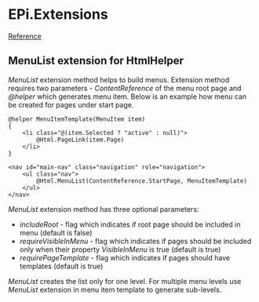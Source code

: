 EPi.Extensions
==============

[Reference](http://geta.github.io/EPi.Extensions/)

## MenuList extension for HtmlHelper

_MenuList_ extension method helps to build menus. Extension method requires two parameters - _ContentReference_ of the menu root page and _@helper_ which generates menu item. Below is an example how menu can be created for pages under start page.

    @helper MenuItemTemplate(MenuItem item)
    {
        <li class="@(item.Selected ? "active" : null)">
            @Html.PageLink(item.Page)
        </li>
    }

    <nav id="main-nav" class="navigation" role="navigation">
        <ul class="nav">
            @Html.MenuList(ContentReference.StartPage, MenuItemTemplate)
        </ul>
    </nav>

_MenuList_ extension method has three optional parameters:
- _includeRoot_ - flag which indicates if root page should be included in menu (default is false)
- _requireVisibleInMenu_ - flag which indicates if pages should be included only when their property _VisibleInMenu_ is true (default is true)
- _requirePageTemplate_ - flag which indicates if pages should have templates (default is true)

_MenuList_ creates the list only for one level. For multiple menu levels use _MenuList_ extension in menu item template to generate sub-levels.
